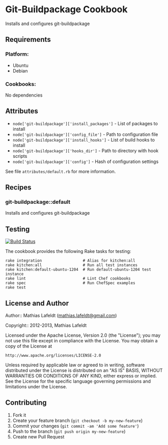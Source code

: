 Git-Buildpackage Cookbook
=========================

Installs and configures git-buildpackage

Requirements
------------

### Platform:

* Ubuntu
* Debian

### Cookbooks:

No dependencies

Attributes
----------

- `node['git-buildpackage']['install_packages']` - List of packages to install
- `node['git-buildpackage']['config_file']` - Path to configuration file
- `node['git-buildpackage']['install_hooks']` - List of build hooks to install
- `node['git-buildpackage']['hooks_dir']` - Path to directory with hook scripts
- `node['git-buildpackage']['config']` - Hash of configuration settings

See file `attributes/default.rb` for more information.

Recipes
-------

### git-buildpackage::default

Installs and configures git-buildpackage

Testing
-------

[![Build Status](https://travis-ci.org/mlafeldt/gbp-cookbook.png?branch=master)](https://travis-ci.org/mlafeldt/gbp-cookbook)

The cookbook provides the following Rake tasks for testing:

    rake integration                  # Alias for kitchen:all
    rake kitchen:all                  # Run all test instances
    rake kitchen:default-ubuntu-1204  # Run default-ubuntu-1204 test instance
    rake lint                         # Lint Chef cookbooks
    rake spec                         # Run ChefSpec examples
    rake test

License and Author
------------------

Author:: Mathias Lafeldt (<mathias.lafeldt@gmail.com>)

Copyright:: 2012-2013, Mathias Lafeldt

Licensed under the Apache License, Version 2.0 (the "License");
you may not use this file except in compliance with the License.
You may obtain a copy of the License at

    http://www.apache.org/licenses/LICENSE-2.0

Unless required by applicable law or agreed to in writing, software
distributed under the License is distributed on an "AS IS" BASIS,
WITHOUT WARRANTIES OR CONDITIONS OF ANY KIND, either express or implied.
See the License for the specific language governing permissions and
limitations under the License.

Contributing
------------

1. Fork it
2. Create your feature branch (`git checkout -b my-new-feature`)
3. Commit your changes (`git commit -am 'Add some feature'`)
4. Push to the branch (`git push origin my-new-feature`)
5. Create new Pull Request
